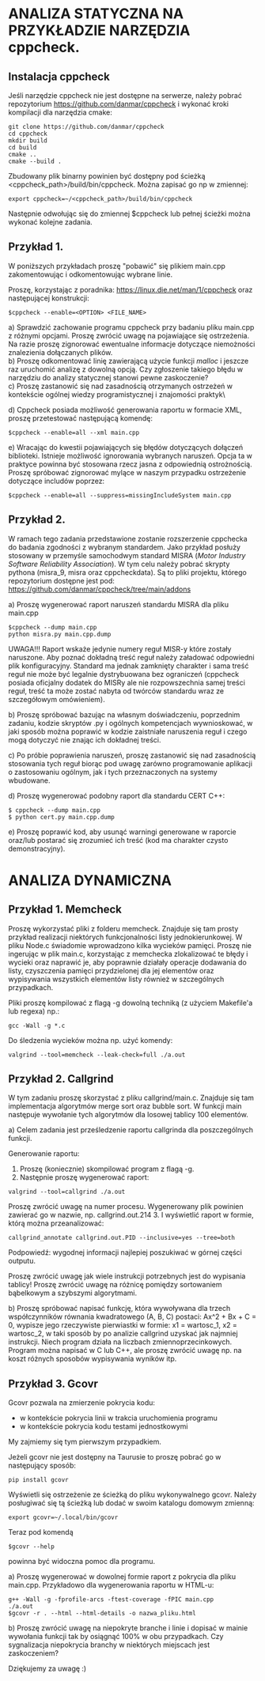 # ANALIZA STATYCZNA NA PRZYKŁADZIE NARZĘDZIA cppcheck.

## Instalacja cppcheck
Jeśli narzędzie cppcheck nie jest dostępne na serwerze, należy pobrać repozytorium https://github.com/danmar/cppcheck i wykonać kroki kompilacji dla narzędzia cmake:
```
git clone https://github.com/danmar/cppcheck
cd cppcheck
mkdir build
cd build
cmake ..
cmake --build .
```
Zbudowany plik binarny powinien być dostępny pod ścieżką <cppcheck_path>/build/bin/cppcheck.
Można zapisać go np w zmiennej:
```
export cppcheck=~/<cppcheck_path>/build/bin/cppcheck
```
Następnie odwołując się do zmiennej $cppcheck lub pełnej ścieżki można wykonać kolejne zadania.

## Przykład 1.
W poniższych przykładach proszę "pobawić" się plikiem main.cpp zakomentowując i odkomentowując wybrane linie.

Proszę, korzystając z poradnika: https://linux.die.net/man/1/cppcheck oraz następującej konstrukcji:
```
$cppcheck --enable=<OPTION> <FILE_NAME>
```

a) Sprawdzić zachowanie programu cppcheck przy badaniu pliku main.cpp z różnymi opcjami. Proszę zwrócić uwagę na pojawiające się ostrzeżenia. Na razie proszę zignorować ewentualne informacje dotyczące niemożności znalezienia dołączanych plików.\
b) Proszę odkomentować linię zawierającą użycie funkcji _malloc_ i jeszcze raz uruchomić analizę z dowolną opcją. Czy zgłoszenie takiego błędu w narzędziu do analizy statycznej stanowi pewne zaskoczenie?\
c) Proszę zastanowić się nad zasadnością otrzymanych ostrzeżeń w kontekście ogólnej wiedzy programistycznej i znajomości praktyk\

d) Cppcheck posiada możliwość generowania raportu w formacie XML, proszę przetestować następującą komendę:

```
$cppcheck --enable=all --xml main.cpp
```

e) Wracając do kwestii pojawiających się błędów dotyczących dołączeń biblioteki. Istnieje możliwość ignorowania wybranych naruszeń. Opcja ta w praktyce powinna być stosowana rzecz jasna z odpowiednią ostrożnością. Proszę spróbować zignorować mylące w naszym przypadku ostrzeżenie dotyczące includów poprzez:
```
$cppcheck --enable=all --suppress=missingIncludeSystem main.cpp
```

## Przykład 2.
W ramach tego zadania przedstawione zostanie rozszerzenie cppchecka do badania zgodności z wybranym standardem. Jako przykład posłuży stosowany w przemyśle samochodwym standard MISRA (_Motor Industry Software Reliability Association_). W tym celu należy pobrać skrypty pythona (misra_9, misra oraz cppcheckdata). Są to pliki projektu, którego repozytorium dostępne jest pod: https://github.com/danmar/cppcheck/tree/main/addons

a) Proszę wygenerować raport naruszeń standardu MISRA dla pliku main.cpp

```
$cppcheck --dump main.cpp
python misra.py main.cpp.dump
```

UWAGA!!! Raport wskaże jedynie numery reguł MISR-y które zostały naruszone. Aby poznać dokładną treść reguł należy załadować odpowiedni plik konfiguracyjny. Standard ma jednak zamknięty charakter i sama treść reguł nie może być legalnie dystrybuowana bez ograniczeń (cppcheck posiada oficjalny dodatek do MISRy ale nie rozpowszechnia samej treści reguł, treść ta może zostać nabyta od twórców standardu wraz ze szczegółowym omówieniem).

b) Proszę spróbować bazując na własnym doświadczeniu, poprzednim zadaniu, kodzie skryptów .py i ogólnych kompetencjach wywnioskować, w jaki sposób można poprawić w kodzie zaistniałe naruszenia reguł i czego mogą dotyczyć nie znając ich dokładnej treści.

c) Po próbie poprawienia naruszeń, proszę zastanowić się nad zasadnością stosowania tych reguł biorąc pod uwagę zarówno programowanie aplikacji o zastosowaniu ogólnym, jak i tych przeznaczonych na systemy wbudowane.

d) Proszę wygenerować podobny raport dla standardu CERT C++:
```
$ cppcheck --dump main.cpp
$ python cert.py main.cpp.dump
```
e) Proszę poprawić kod, aby usunąć warningi generowane w raporcie oraz/lub postarać się zrozumieć ich treść (kod ma charakter czysto demonstracyjny).

# ANALIZA DYNAMICZNA

## Przykład 1. Memcheck
Proszę wykorzystać pliki z folderu memcheck. Znajduje się tam prosty przykład realizacji niektórych funkcjonalności listy jednokierunkowej. W pliku Node.c świadomie wprowadzono kilka wycieków pamięci. Proszę nie ingerując w plik main.c, korzystając z memchecka zlokalizować te błędy i wycieki oraz naprawić je, aby poprawnie działały operacje dodawania do listy, czyszczenia pamięci przydzielonej dla jej elementów oraz wypisywania wszystkich elementów listy również w szczególnych przypadkach.

Pliki proszę kompilować z flagą -g dowolną techniką (z użyciem Makefile'a lub regexa) np.:
```
gcc -Wall -g *.c
```

Do śledzenia wycieków można np. użyć komendy:
```
valgrind --tool=memcheck --leak-check=full ./a.out
```

## Przykład 2. Callgrind
W tym zadaniu proszę skorzystać z pliku callgrind/main.c. Znajduje się tam implementacja algorytmów merge sort oraz bubble sort. W funkcji main następuje wywołanie tych algorytmów dla losowej tablicy 100 elementów.

a) Celem zadania jest prześledzenie raportu callgrinda dla poszczególnych funkcji.

Generowanie raportu:
1. Proszę (koniecznie) skompilować program z flagą -g.
2. Następnie proszę wygenerować raport:
```
valgrind --tool=callgrind ./a.out
```

Proszę zwrócić uwagę na numer procesu. Wygenerowany plik powinien zawierać go w nazwie, np. callgrind.out.214
3. I wyświetlić raport w formie, którą można przeanalizować:
```
callgrind_annotate callgrind.out.PID --inclusive=yes --tree=both
```

Podpowiedź: wygodnej informacji najlepiej poszukiwać w górnej części outputu.

Proszę zwrócić uwagę jak wiele instrukcji potrzebnych jest do wypisania tablicy!
Proszę zwrócić uwagę na różnicę pomiędzy sortowaniem bąbelkowym a szybszymi algorytmami.

b) Proszę spróbować napisać funkcję, która wywoływana dla trzech współczynników równania kwadratowego (A, B, C) postaci: Ax^2 + Bx + C = 0, wypisze jego rzeczywiste pierwiastki w formie: x1 = wartosc_1, x2 = wartosc_2, w taki sposób by po analizie callgrind uzyskać jak najmniej instrukcji. Niech program działa na liczbach zmiennoprzecinkowych.
Program można napisać w C lub C++, ale proszę zwrócić uwagę np. na koszt różnych sposobów wypisywania wyników itp.

## Przykład 3. Gcovr
Gcovr pozwala na zmierzenie pokrycia kodu:
- w kontekście pokrycia linii w trakcia uruchomienia programu
- w kontekście pokrycia kodu testami jednostkowymi

My zajmiemy się tym pierwszym przypadkiem. 

Jeżeli gcovr nie jest dostępny na Taurusie to proszę pobrać go w następujący sposób:

```
pip install gcovr
```

Wyświetli się ostrzeżenie ze ścieżką do pliku wykonywalnego gcovr. Należy posługiwać się tą ścieżką lub dodać w swoim katalogu domowym zmienną:

```
export gcovr=~/.local/bin/gcovr
```

Teraz pod komendą
```
$gcovr --help
```
powinna być widoczna pomoc dla programu.

a) Proszę wygenerować w dowolnej formie raport z pokrycia dla pliku main.cpp.
Przykładowo dla wygenerowania raportu w HTML-u:
```
g++ -Wall -g -fprofile-arcs -ftest-coverage -fPIC main.cpp
./a.out
$gcovr -r . --html --html-details -o nazwa_pliku.html
```
b) Proszę zwrócić uwagę na niepokryte branche i linie i dopisać w mainie wywołania funkcji tak by osiągnąć 100% w obu przypadkach.
Czy sygnalizacja niepokrycia branchy w niektórych miejscach jest zaskoczeniem?

Dziękujemy za uwagę :)

